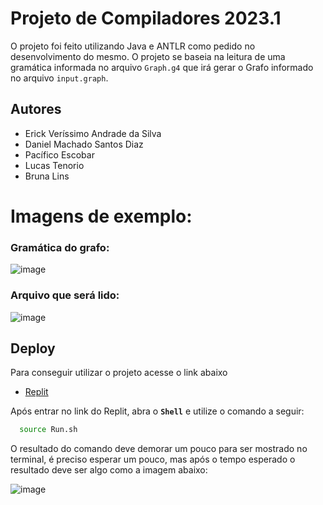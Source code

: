 
# Projeto de Compiladores 2023.1

O projeto foi feito utilizando Java e ANTLR como pedido no desenvolvimento do mesmo. O projeto se baseia na leitura de uma gramática informada no arquivo `Graph.g4` que irá gerar o Grafo informado no arquivo `input.graph`.

## Autores

- Erick Veríssimo Andrade da Silva
- Daniel Machado Santos Diaz
- Pacífico Escobar
- Lucas Tenorio
- Bruna Lins

# Imagens de exemplo:

### Gramática do grafo:

![image](https://github.com/danielmsdiaz/compiladores2023-ANTLR/assets/61604804/1e0a72ec-9afa-4218-b834-0bd6060900c2)

### Arquivo que será lido:

![image](https://github.com/danielmsdiaz/compiladores2023-ANTLR/assets/61604804/7562e9c1-7a60-47ca-85f0-ce4cd0827a49)

## Deploy

Para conseguir utilizar o projeto acesse o link abaixo

 - [Replit](https://replit.com/join/dqbkewiola-erickandrade11)

Após entrar no link do Replit, abra o **`Shell`** e utilize o comando a seguir:

```bash
  source Run.sh
```

O resultado do comando deve demorar um pouco para ser mostrado no terminal, é preciso esperar um pouco, mas após o tempo esperado o resultado deve ser algo como a imagem abaixo: 

![image](https://github.com/danielmsdiaz/compiladores2023-ANTLR/assets/61604804/bd5a4068-052c-433e-abb8-a67d5063ac21)
